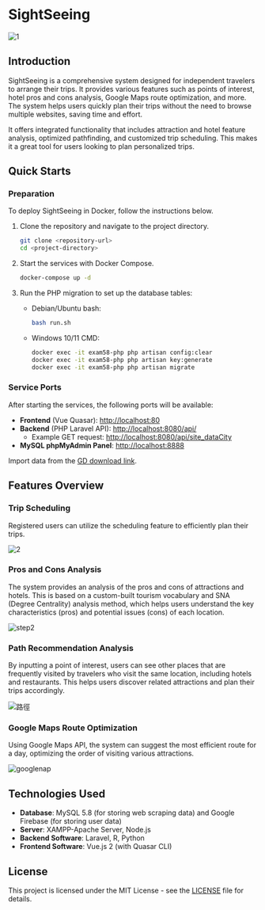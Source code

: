 # SightSeeing

![1](https://user-images.githubusercontent.com/48153269/192665786-708d26d3-00da-4649-865e-9c0e86c7bacf.png)

## Introduction

SightSeeing is a comprehensive system designed for independent travelers to arrange their trips. It provides various features such as points of interest, hotel pros and cons analysis, Google Maps route optimization, and more. The system helps users quickly plan their trips without the need to browse multiple websites, saving time and effort.

It offers integrated functionality that includes attraction and hotel feature analysis, optimized pathfinding, and customized trip scheduling. This makes it a great tool for users looking to plan personalized trips.

## Quick Starts

### Preparation

To deploy SightSeeing in Docker, follow the instructions below.

1. Clone the repository and navigate to the project directory.
    ```bash
    git clone <repository-url>
    cd <project-directory>
    ```

2. Start the services with Docker Compose.
    ```bash
    docker-compose up -d
    ```

3. Run the PHP migration to set up the database tables:
    * Debian/Ubuntu bash:
      ```bash
      bash run.sh
      ```
    * Windows 10/11 CMD:
      ```bash
      docker exec -it exam58-php php artisan config:clear
      docker exec -it exam58-php php artisan key:generate
      docker exec -it exam58-php php artisan migrate
      ```

### Service Ports

After starting the services, the following ports will be available:
- **Frontend** (Vue Quasar): [http://localhost:80](http://localhost:80)
- **Backend** (PHP Laravel API): [http://localhost:8080/api/](http://localhost:8080/api/)
  - Example GET request: [http://localhost:8080/api/site_dataCity](http://localhost:8080/api/site_dataCity)
- **MySQL phpMyAdmin Panel**: [http://localhost:8888](http://localhost:8888)

Import data from the [GD download link](https://google.com).

## Features Overview

### Trip Scheduling

Registered users can utilize the scheduling feature to efficiently plan their trips.

![2](https://user-images.githubusercontent.com/48153269/192672072-15d27534-eef0-4805-855b-897d097939a6.png)

### Pros and Cons Analysis

The system provides an analysis of the pros and cons of attractions and hotels. This is based on a custom-built tourism vocabulary and SNA (Degree Centrality) analysis method, which helps users understand the key characteristics (pros) and potential issues (cons) of each location.

![step2](https://user-images.githubusercontent.com/48153269/192665673-d0e40df3-168c-41ce-91e9-a0a95b90a10a.png)

### Path Recommendation Analysis

By inputting a point of interest, users can see other places that are frequently visited by travelers who visit the same location, including hotels and restaurants. This helps users discover related attractions and plan their trips accordingly.

![路徑](https://user-images.githubusercontent.com/48153269/192665691-b37602a6-8fe9-49a5-8ebf-397a46dca03e.png)

### Google Maps Route Optimization

Using Google Maps API, the system can suggest the most efficient route for a day, optimizing the order of visiting various attractions.

![googlenap](https://user-images.githubusercontent.com/48153269/192665749-f9547c32-3cf1-45c4-bf4a-f76407a3f556.png)

## Technologies Used

- **Database**: MySQL 5.8 (for storing web scraping data) and Google Firebase (for storing user data)
- **Server**: XAMPP-Apache Server, Node.js
- **Backend Software**: Laravel, R, Python
- **Frontend Software**: Vue.js 2 (with Quasar CLI)

## License

This project is licensed under the MIT License - see the [LICENSE](LICENSE) file for details.
